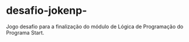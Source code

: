 # desafio-jokenp-
Jogo desafio para a finalização do módulo de Lógica de Programação do Programa Start.
